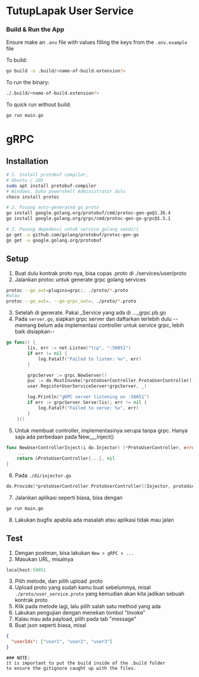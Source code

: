 # TutupLapak User Service

### Build & Run the App
Ensure make an `.env` file with values filling the keys from the `.env.example` file

To build:
```bash
go build -o .build/<name-of-build.extension?>
```

To run the binary:
```bash
./.build/<name-of-build.extension?>
```

To quick run without build:
```bash
go run main.go
```

# gRPC
## Installation
```bash
# 1. Install protobuf compiler, 
# Ubuntu / iOS
sudo apt install protobuf-compiler
# Windows, buka powershell Administrator dulu
choco install protoc

# 2. Pasang auto-generated go proto
go install google.golang.org/protobuf/cmd/protoc-gen-go@1.36.4
go install google.golang.org/grpc/cmd/protoc-gen-go-grpc@1.5.1

# 3. Pasang depedensi untuk service golang sendiri
go get -u github.com/golang/protobuf/protoc-gen-go
go get -u google.golang.org/protobuf
```
## Setup
1. Buat dulu kontrak proto nya, bisa copas .proto di ./services/user/proto
2. Jalankan protoc untuk generate grpc golang services
```bash
protoc --go_out=plugins=grpc:. ./proto/*.proto
#atau
protoc --go_out=. --go-grpc_out=. ./proto/*.proto
```
3. Setelah di generate. Pakai _Service yang ada di ..._grpc.pb.go
4. Pada `server.go`, siapkan grpc server dan daftarkan terlebih dulu --memang belum ada implementasi controller untuk service grpc, lebih baik disiapkan--
```go
go func() {
		lis, err := net.Listen("tcp", ":50051")
		if err != nil {
			log.Fatalf("Failed to listen: %v", err)
		}

		grpcServer := grpc.NewServer()
		puc := do.MustInvoke[*protoUserController.ProtoUserController](di.Injector)
		user.RegisterUserServiceServer(grpcServer, _)

		log.Println("gRPC server listening on :50051")
		if err := grpcServer.Serve(lis); err != nil {
			log.Fatalf("Failed to serve: %v", err)
		}
	}()
```
5. Untuk membuat controller, implementasinya serupa tanpa grpc. Hanya saja ada perbedaan pada New___Inject()
```go
func NewUserControllerInject(i do.Injector) (*ProtoUserController, error) {
    ...
    return &ProtoUserController{...}, nil
}
```
6. Pada `./di/injector.go`
```go
do.Provide[*protoUserController.ProtoUserController](Injector, protoUserController.NewUserControllerInject)
```
7. Jalankan aplikasi seperti biasa, bisa dengan 
```bash
go run main.go
```
8. Lakukan bugfix apabila ada masalah atau aplikasi tidak mau jalan

## Test
1. Dengan postman, bisa lakukan `New > gRPC > ...`
2. Masukan URL, misalnya
```go
localhost:50051
```
3. Pilih metode, dan pilih upload .proto
4. Upload proto yang sudah kamu buat sebelumnya, misal `./proto/user_service.proto` yang kemudian akan kita jadikan sebuah kontrak proto
5. Klik pada metode lagi, lalu pilih salah satu method yang ada
6. Lakukan pengujian dengan menekan tombol "Invoke"
7. Kalau mau ada payload, pilih pada tab "message"
8. Buat json seperti biasa, misal
```json
{
  "userIds": ["user1", "user2", "user3"]
}
```

```
### NOTE: 
it is important to put the build inside of the .build folder
to ensure the gitignore caught up with the files.
